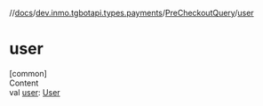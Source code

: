 //[docs](../../../index.md)/[dev.inmo.tgbotapi.types.payments](../index.md)/[PreCheckoutQuery](index.md)/[user](user.md)



# user  
[common]  
Content  
val [user](user.md): [User](../../dev.inmo.tgbotapi.types/-user/index.md)  



